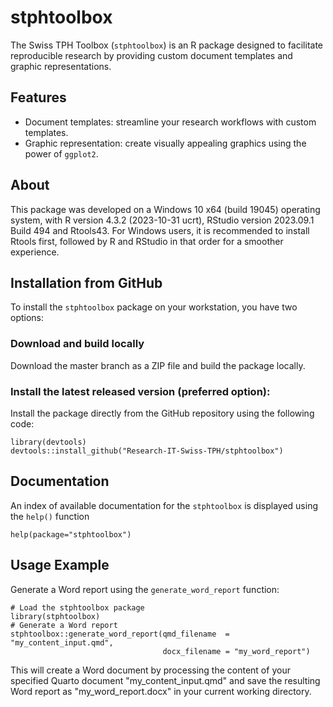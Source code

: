 # stphtoolbox

The Swiss TPH Toolbox (`stphtoolbox`) is an R package designed to facilitate reproducible research by providing custom document templates and graphic representations.

## Features

* Document templates: streamline your research workflows with custom templates.
* Graphic representation: create visually appealing graphics using the power of `ggplot2`.

## About

This package was developed on a Windows 10 x64 (build 19045) operating system, with R version 4.3.2 (2023-10-31 ucrt), RStudio version 2023.09.1 Build 494 and Rtools43.
For Windows users, it is recommended to install Rtools first, followed by R and RStudio in that order for a smoother experience.

## Installation from GitHub

To install the `stphtoolbox` package on your workstation, you have two options:

### Download and build locally

Download the master branch as a ZIP file and build the package locally.

### Install the latest released version (preferred option):

Install the package directly from the GitHub repository using the following code:

```{r}
library(devtools)
devtools::install_github("Research-IT-Swiss-TPH/stphtoolbox")
```

## Documentation

An index of available documentation for the `stphtoolbox` is displayed using the `help()` function

```{r}
help(package="stphtoolbox")
```

## Usage Example

Generate a Word report using the `generate_word_report` function:

```{r}
# Load the stphtoolbox package
library(stphtoolbox)
# Generate a Word report
stphtoolbox::generate_word_report(qmd_filename  = "my_content_input.qmd",
                                  docx_filename = "my_word_report")
```

This will create a Word document by processing the content of your specified Quarto document "my_content_input.qmd" and save the resulting Word report as "my_word_report.docx" in your current working directory.
